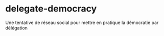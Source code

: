 delegate-democracy
==================

Une tentative de réseau social pour mettre en pratique la démocratie par délégation
